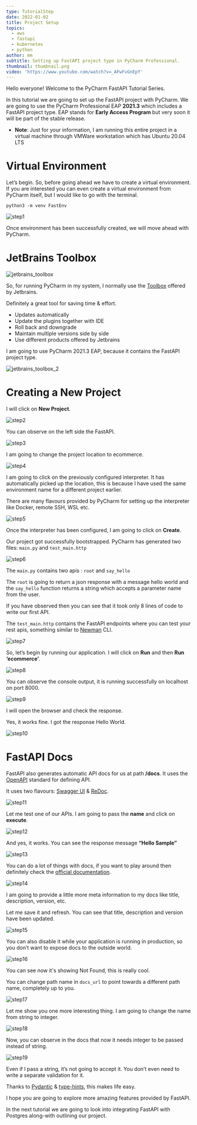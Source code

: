 ```yaml
---
type: TutorialStep
date: 2022-01-02
title: Project Setup
topics:
  - aws
  - fastapi
  - kubernetes
  - python
author: mm
subtitle: Setting up FastAPI project type in PyCharm Professional.
thumbnail: thumbnail.png
video: 'https://www.youtube.com/watch?v=_AFwFvGnEpY'
---
```


Hello everyone! Welcome to the PyCharm FastAPI Tutorial Series.

In this tutorial we are going to set up the FastAPI project with PyCharm. We are
going to use the PyCharm Professional EAP **2021.3** which includes a FastAPI project type. EAP stands
for **Early Access Program** but very soon it will be part of the stable release.

* **Note**: Just for your information, I am running this entire project in a virtual machine  through VMWare workstation which has Ubuntu 20.04 LTS


# Virtual Environment

Let’s begin. So, before going ahead we have to create a virtual environment. 
If you are interested you can even create a virtual environment from PyCharm itself, but I 
would like to go with the terminal.

```
python3 -m venv FastEnv
```

![step1](./steps/step1.png)


Once environment has been successfully created, we will move ahead with PyCharm.


# JetBrains Toolbox

![jetbrains_toolbox](./images/toolbox.png)

So, for running PyCharm in my system, I normally use 
the [Toolbox](https://www.jetbrains.com/toolbox-app/) offered by Jetbrains.

Definitely a great tool for saving time & effort.


- Updates automatically
- Update the plugins together with IDE
- Roll back and downgrade
- Maintain multiple versions side by side
- Use different products offered by Jetbrains


I am going to use PyCharm 2021.3 EAP, because it contains the FastAPI project type.

![jetbrains_toolbox_2](./images/toolbox-2.png)


# Creating a New Project

I will click on **New Project**.

![step2](./steps/step2.png)

You can observe on the left side the FastAPI. 

![step3](./steps/step3.png)

I am going to change the project location to ecommerce.

![step4](./steps/step4.png)

I am going to click on the previously configured interpreter. It has automatically 
picked up the location, this is because I have used the same environment name for
a different project earlier.

There are many flavours provided by PyCharm for setting up
the interpreter like Docker, remote SSH, WSL etc.

![step5](./steps/step5.png)

Once the interpreter has been configured, I am going to click on **Create**.

Our project got successfully bootstrapped. PyCharm has generated two files:  ```main.py``` and ```test_main.http```

![step6](./steps/step6.png)


The ```main.py``` contains two apis : ```root``` and ```say_hello``` 

The ```root``` is going to return a json response with a message
hello world and the ```say_hello``` function returns a string 
which accepts a parameter name from the user.

If you have observed then you can see that it took only 8 lines of code to write our first API.

The ```test_main.http``` contains the FastAPI endpoints where you can test your rest apis, 
something similar to [Newman](https://github.com/postmanlabs/newman) CLI. 

![step7](./steps/step7.png)

So, let’s begin by running our application. I will click on **Run** and then **Run ‘ecommerce’**.

![step8](./steps/step8.png)

You can observe the console output, it is running successfully on localhost on port 8000.

![step9](./steps/step9.png)

I will open the browser and check the response.

Yes, it works fine. I got the response Hello World.

![step10](./steps/step10.png)

# FastAPI Docs

FastAPI also generates automatic API docs for us at path **/docs**. It uses
the [OpenAPI](https://www.openapis.org/) standard for defining API. 

It uses two flavours: [Swagger UI](https://swagger.io/tools/swagger-ui/) & 
[ReDoc](https://github.com/Redocly/redoc).

![step11](./steps/step11.png)

Let me test one of our APIs. I am going to pass the **name** and click on **execute**.


![step12](./steps/step12.png)

And yes, it works. You can see the response message **“Hello Sample”**

![step13](./steps/step13.png)

You can do a lot of things with docs, if you want to play around then definitely 
check the [official documentation](https://fastapi.tiangolo.com/).


![step14](./steps/step14.png)

I am going to provide a little more meta information to my docs like 
title, description, version, etc.

Let me save it and refresh. You can see that title, description and version
have been updated.

![step15](./steps/step15.png)

You can also disable it while your application is running in production, so you don’t want to 
expose docs to the outside world.

![step16](./steps/step16.png)

You can see now it's showing Not Found, this is really cool. 

You can change path name in ```docs_url``` to point towards a 
different path name, completely up to you.

![step17](./steps/step17.png)

Let me show you one more interesting thing. I am going to change the name from string to integer. 

![step18](./steps/step18.png)

Now, you can observe in the docs that now it needs integer to be passed instead of string.

![step19](./steps/step19.png)

Even if I pass a string, it’s not going to accept it. You don’t even
need to write a separate validation for it. 

Thanks to [Pydantic](https://pydantic-docs.helpmanual.io/) & 
[type-hints](https://docs.python.org/3/library/typing.html), this makes life easy.

I hope you are going to explore more amazing features provided by FastAPI. 

In the next tutorial we are going to look into integrating FastAPI with 
Postgres along-with outlining our project.



